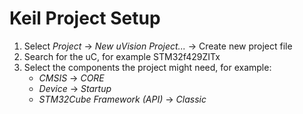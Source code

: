 # Keil Project Setup

1. Select *Project* -> *New uVision Project...* -> Create new project file
2. Search for the uC, for example STM32f429ZITx
3. Select the components the project might need, for example:
	* *CMSIS* -> *CORE*
	* *Device* -> *Startup*
	* *STM32Cube Framework (API)* -> *Classic*
